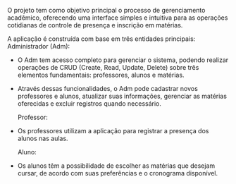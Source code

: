 O projeto tem como objetivo principal o processo de gerenciamento acadêmico, oferecendo uma interface simples e intuitiva para as operações cotidianas de controle de presença e inscrição em matérias.

A aplicação é construída com base em três entidades principais:
  Administrador (Adm):

* O Adm tem acesso completo para gerenciar o sistema, podendo realizar operações de CRUD (Create, Read, Update, Delete) sobre três elementos fundamentais: professores, alunos e matérias.
* Através dessas funcionalidades, o Adm pode cadastrar novos professores e alunos, atualizar suas informações, gerenciar as matérias oferecidas e excluir registros quando necessário.

  Professor:

* Os professores utilizam a aplicação para registrar a presença dos alunos nas aulas.

  Aluno:

* Os alunos têm a possibilidade de escolher as matérias que desejam cursar, de acordo com suas preferências e o cronograma disponível.
